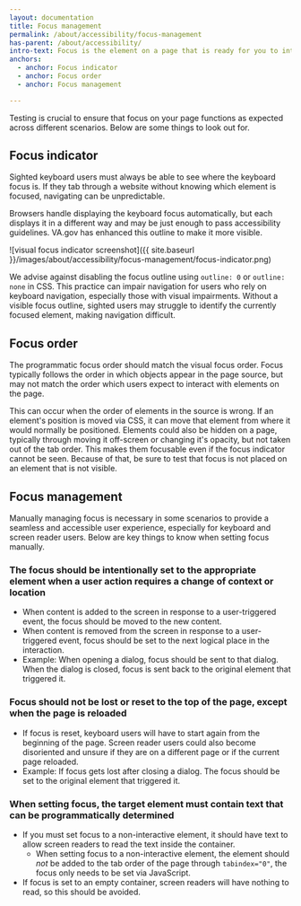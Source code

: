 ```yaml
---
layout: documentation
title: Focus management
permalink: /about/accessibility/focus-management
has-parent: /about/accessibility/
intro-text: Focus is the element on a page that is ready for you to interact with. It's important for making websites accessible, especially for people who use keyboards or other assistive technology to use the site.
anchors:
  - anchor: Focus indicator
  - anchor: Focus order
  - anchor: Focus management

---
```


Testing is crucial to ensure that focus on your page functions as expected across different scenarios. Below are some things to look out for.

## Focus indicator

Sighted keyboard users must always be able to see where the keyboard focus is. If they tab through a website without knowing which element is focused, navigating can be unpredictable.

Browsers handle displaying the keyboard focus automatically, but each displays it in a different way and may be just enough to pass accessibility guidelines. VA.gov has enhanced this outline to make it more visible.

![visual focus indicator screenshot]({{ site.baseurl }}/images/about/accessibility/focus-management/focus-indicator.png)

We advise against disabling the focus outline using `outline: 0` or `outline: none` in CSS. This practice can impair navigation for users who rely on keyboard navigation, especially those with visual impairments. Without a visible focus outline, sighted users may struggle to identify the currently focused element, making navigation difficult.

## Focus order

The programmatic focus order should match the visual focus order. Focus typically follows the order in which objects appear in the page source, but may not match the order which users expect to interact with elements on the page. 

This can occur when the order of elements in the source is wrong. If an element's position is moved via CSS, it can move that element from where it would normally be positioned. Elements could also be hidden on a page, typically through moving it off-screen or changing it's opacity, but not taken out of the tab order. This makes them focusable even if the focus indicator cannot be seen. Because of that, be sure to test that focus is not placed on an element that is not visible.

## Focus management

Manually managing focus is necessary in some scenarios to provide a seamless and accessible user experience, especially for keyboard and screen reader users. Below are key things to know when setting focus manually.

### The focus should be intentionally set to the appropriate element when a user action requires a change of context or location

- When content is added to the screen in response to a user-triggered event, the focus should be moved to the new content.
- When content is removed from the screen in response to a user-triggered event, focus should be set to the next logical place in the interaction.
- Example: When opening a dialog, focus should be sent to that dialog. When the dialog is closed, focus is sent back to the original element that triggered it.

### Focus should not be lost or reset to the top of the page, except when the page is reloaded

- If focus is reset, keyboard users will have to start again from the beginning of the page. Screen reader users could also become disoriented and unsure if they are on a different page or if the current page reloaded.
- Example: If focus gets lost after closing a dialog. The focus should be set to the original element that triggered it.

### When setting focus, the target element must contain text that can be programmatically determined

- If you must set focus to a non-interactive element, it should have text to allow screen readers to read the text inside the container.
  - When setting focus to a non-interactive element, the element should _not_ be added to the tab order of the page through `tabindex="0"`, the focus only needs to be set via JavaScript.
- If focus is set to an empty container, screen readers will have nothing to read, so this should be avoided.
